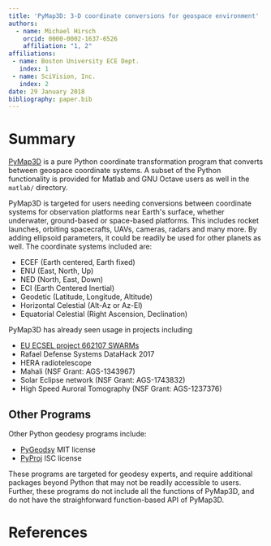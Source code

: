 ```yaml
---
title: 'PyMap3D: 3-D coordinate conversions for geospace environment'
authors:
  - name: Michael Hirsch
    orcid: 0000-0002-1637-6526
    affiliation: "1, 2"
affiliations:
 - name: Boston University ECE Dept.
   index: 1
 - name: SciVision, Inc.
   index: 2
date: 29 January 2018
bibliography: paper.bib
---
```


# Summary

[PyMap3D](https://github.com/scivision/pymap3d) is a pure Python coordinate transformation program that converts between geospace coordinate systems.
A subset of the Python functionality is provided for Matlab and GNU Octave users as well in the ``matlab/`` directory.

PyMap3D is targeted for users needing conversions between coordinate systems for observation platforms near Earth's surface, whether underwater, ground-based or space-based platforms.
This includes rocket launches, orbiting spacecrafts, UAVs, cameras, radars and many more. 
By adding ellipsoid parameters, it could be readily be used for other planets as well.
The coordinate systems included are:
* ECEF (Earth centered, Earth fixed)
* ENU (East, North, Up)
* NED (North, East, Down)
* ECI (Earth Centered Inertial)
* Geodetic (Latitude, Longitude, Altitude)
* Horizontal Celestial (Alt-Az or Az-El)
* Equatorial Celestial (Right Ascension, Declination)

PyMap3D has already seen usage in projects including
* [EU ECSEL project 662107 SWARMs](http://swarms.eu/)
* Rafael Defense Systems DataHack 2017
* HERA radiotelescope
* Mahali (NSF Grant: AGS-1343967)
* Solar Eclipse network (NSF Grant: AGS-1743832)
* High Speed Auroral Tomography (NSF Grant: AGS-1237376)

## Other Programs

Other Python geodesy programs include:

* [PyGeodsy](https://github.com/mrJean1/PyGeodesy) MIT license
* [PyProj](https://github.com/jswhit/pyproj) ISC license

These programs are targeted for geodesy experts, and require additional packages beyond Python that may not be readily accessible to users.
Further, these programs do not include all the functions of PyMap3D, and do not have the straighforward function-based API of PyMap3D.




# References
